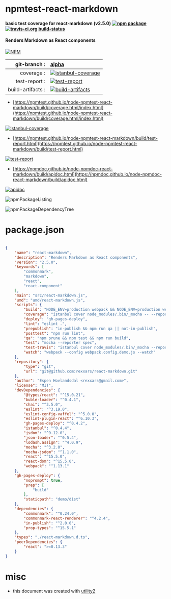 # npmtest-react-markdown

#### basic test coverage for  react-markdown (v2.5.0)  [![npm package](https://img.shields.io/npm/v/npmtest-react-markdown.svg?style=flat-square)](https://www.npmjs.org/package/npmtest-react-markdown) [![travis-ci.org build-status](https://api.travis-ci.org/npmtest/node-npmtest-react-markdown.svg)](https://travis-ci.org/npmtest/node-npmtest-react-markdown)

#### Renders Markdown as React components

[![NPM](https://nodei.co/npm/react-markdown.png?downloads=true&downloadRank=true&stars=true)](https://www.npmjs.com/package/react-markdown)

| git-branch : | [alpha](https://github.com/npmtest/node-npmtest-react-markdown/tree/alpha)|
|--:|:--|
| coverage : | [![istanbul-coverage](https://npmtest.github.io/node-npmtest-react-markdown/build/coverage.badge.svg)](https://npmtest.github.io/node-npmtest-react-markdown/build/coverage.html/index.html)|
| test-report : | [![test-report](https://npmtest.github.io/node-npmtest-react-markdown/build/test-report.badge.svg)](https://npmtest.github.io/node-npmtest-react-markdown/build/test-report.html)|
| build-artifacts : | [![build-artifacts](https://npmtest.github.io/node-npmtest-react-markdown/glyphicons_144_folder_open.png)](https://github.com/npmtest/node-npmtest-react-markdown/tree/gh-pages/build)|

- [https://npmtest.github.io/node-npmtest-react-markdown/build/coverage.html/index.html](https://npmtest.github.io/node-npmtest-react-markdown/build/coverage.html/index.html)

[![istanbul-coverage](https://npmtest.github.io/node-npmtest-react-markdown/build/screenCapture.buildCi.browser.%252Ftmp%252Fbuild%252Fcoverage.lib.html.png)](https://npmtest.github.io/node-npmtest-react-markdown/build/coverage.html/index.html)

- [https://npmtest.github.io/node-npmtest-react-markdown/build/test-report.html](https://npmtest.github.io/node-npmtest-react-markdown/build/test-report.html)

[![test-report](https://npmtest.github.io/node-npmtest-react-markdown/build/screenCapture.buildCi.browser.%252Ftmp%252Fbuild%252Ftest-report.html.png)](https://npmtest.github.io/node-npmtest-react-markdown/build/test-report.html)

- [https://npmdoc.github.io/node-npmdoc-react-markdown/build/apidoc.html](https://npmdoc.github.io/node-npmdoc-react-markdown/build/apidoc.html)

[![apidoc](https://npmdoc.github.io/node-npmdoc-react-markdown/build/screenCapture.buildCi.browser.%252Ftmp%252Fbuild%252Fapidoc.html.png)](https://npmdoc.github.io/node-npmdoc-react-markdown/build/apidoc.html)

![npmPackageListing](https://npmtest.github.io/node-npmtest-react-markdown/build/screenCapture.npmPackageListing.svg)

![npmPackageDependencyTree](https://npmtest.github.io/node-npmtest-react-markdown/build/screenCapture.npmPackageDependencyTree.svg)



# package.json

```json

{
    "name": "react-markdown",
    "description": "Renders Markdown as React components",
    "version": "2.5.0",
    "keywords": [
        "commonmark",
        "markdown",
        "react",
        "react-component"
    ],
    "main": "src/react-markdown.js",
    "umd": "umd/react-markdown.js",
    "scripts": {
        "build": "NODE_ENV=production webpack && NODE_ENV=production webpack --config webpack.config.demo.js",
        "coverage": "istanbul cover node_modules/.bin/_mocha -- --reporter spec",
        "deploy": "gh-pages-deploy",
        "lint": "eslint .",
        "prepublish": "in-publish && npm run qa || not-in-publish",
        "posttest": "npm run lint",
        "qa": "npm prune && npm test && npm run build",
        "test": "mocha --reporter spec",
        "test-travis": "istanbul cover node_modules/.bin/_mocha --report lcovonly -- --reporter spec",
        "watch": "webpack --config webpack.config.demo.js --watch"
    },
    "repository": {
        "type": "git",
        "url": "git@github.com:rexxars/react-markdown.git"
    },
    "author": "Espen Hovlandsdal <rexxars@gmail.com>",
    "license": "MIT",
    "devDependencies": {
        "@types/react": "^15.0.21",
        "buble-loader": "^0.4.1",
        "chai": "^3.5.0",
        "eslint": "^3.19.0",
        "eslint-config-vaffel": "^5.0.0",
        "eslint-plugin-react": "^6.10.3",
        "gh-pages-deploy": "^0.4.2",
        "istanbul": "^0.4.4",
        "jsdom": "^9.12.0",
        "json-loader": "^0.5.4",
        "lodash.assign": "^4.0.9",
        "mocha": "^3.2.0",
        "mocha-jsdom": "^1.1.0",
        "react": "^15.5.0",
        "react-dom": "^15.5.0",
        "webpack": "^1.13.1"
    },
    "gh-pages-deploy": {
        "noprompt": true,
        "prep": [
            "build"
        ],
        "staticpath": "demo/dist"
    },
    "dependencies": {
        "commonmark": "^0.24.0",
        "commonmark-react-renderer": "^4.2.4",
        "in-publish": "^2.0.0",
        "prop-types": "^15.5.1"
    },
    "types": "./react-markdown.d.ts",
    "peerDependencies": {
        "react": ">=0.13.3"
    }
}
```



# misc
- this document was created with [utility2](https://github.com/kaizhu256/node-utility2)
